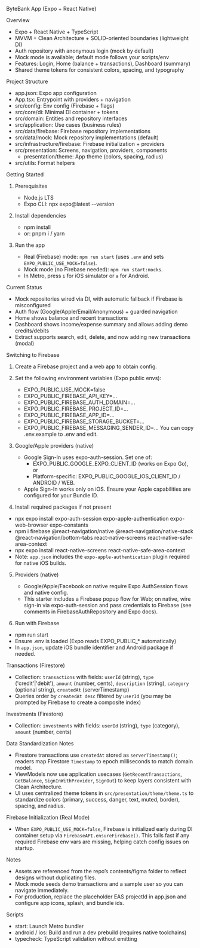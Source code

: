 ByteBank App (Expo + React Native)

Overview
- Expo + React Native + TypeScript
- MVVM + Clean Architecture + SOLID-oriented boundaries (lightweight DI)
- Auth repository with anonymous login (mock by default)
- Mock mode is available; default mode follows your scripts/env
- Features: Login, Home (balance + transactions), Dashboard (summary)
 - Shared theme tokens for consistent colors, spacing, and typography

Project Structure
- app.json: Expo app configuration
- App.tsx: Entrypoint with providers + navigation
- src/config: Env config (Firebase + flags)
- src/core/di: Minimal DI container + tokens
- src/domain: Entities and repository interfaces
- src/application: Use cases (business rules)
- src/data/firebase: Firebase repository implementations
- src/data/mock: Mock repository implementations (default)
- src/infrastructure/firebase: Firebase initialization + providers
- src/presentation: Screens, navigation, providers, components
  - presentation/theme: App theme (colors, spacing, radius)
- src/utils: Format helpers

Getting Started
1) Prerequisites
   - Node.js LTS
   - Expo CLI: npx expo@latest --version

2) Install dependencies
   - npm install
   - or: pnpm i / yarn

3) Run the app
   - Real (Firebase) mode: `npm run start` (uses `.env` and sets `EXPO_PUBLIC_USE_MOCK=false`).
   - Mock mode (no Firebase needed): `npm run start:mocks`.
   - In Metro, press `i` for iOS simulator or `a` for Android.

Current Status
- Mock repositories wired via DI, with automatic fallback if Firebase is misconfigured
- Auth flow (Google/Apple/Email/Anonymous) + guarded navigation
- Home shows balance and recent transactions
- Dashboard shows income/expense summary and allows adding demo credits/debits
- Extract supports search, edit, delete, and now adding new transactions (modal)

Switching to Firebase
1) Create a Firebase project and a web app to obtain config.
2) Set the following environment variables (Expo public envs):
   - EXPO_PUBLIC_USE_MOCK=false
   - EXPO_PUBLIC_FIREBASE_API_KEY=...
   - EXPO_PUBLIC_FIREBASE_AUTH_DOMAIN=...
   - EXPO_PUBLIC_FIREBASE_PROJECT_ID=...
   - EXPO_PUBLIC_FIREBASE_APP_ID=...
   - EXPO_PUBLIC_FIREBASE_STORAGE_BUCKET=...
   - EXPO_PUBLIC_FIREBASE_MESSAGING_SENDER_ID=...
   You can copy .env.example to .env and edit.

3) Google/Apple providers (native)
   - Google Sign-In uses expo-auth-session. Set one of:
     - EXPO_PUBLIC_GOOGLE_EXPO_CLIENT_ID (works on Expo Go), or
     - Platform-specific: EXPO_PUBLIC_GOOGLE_IOS_CLIENT_ID / ANDROID / WEB.
   - Apple Sign-In works only on iOS. Ensure your Apple capabilities are configured for your Bundle ID.

4) Install required packages if not present
  - npx expo install expo-auth-session expo-apple-authentication expo-web-browser expo-constants
  - npm i firebase @react-navigation/native @react-navigation/native-stack @react-navigation/bottom-tabs react-native-screens react-native-safe-area-context
  - npx expo install react-native-screens react-native-safe-area-context
  - Note: `app.json` includes the `expo-apple-authentication` plugin required for native iOS builds.

5) Providers (native)
   - Google/Apple/Facebook on native require Expo AuthSession flows and native config.
   - This starter includes a Firebase popup flow for Web; on native, wire sign-in via expo-auth-session and pass credentials to Firebase (see comments in FirebaseAuthRepository and Expo docs).

6) Run with Firebase
  - npm run start
  - Ensure .env is loaded (Expo reads EXPO_PUBLIC_* automatically)
  - In `app.json`, update iOS bundle identifier and Android package if needed.

Transactions (Firestore)
- Collection: `transactions` with fields: `userId` (string), `type` ('credit'|'debit'), `amount` (number, cents), `description` (string), `category` (optional string), `createdAt` (serverTimestamp)
- Queries order by `createdAt desc` filtered by `userId` (you may be prompted by Firebase to create a composite index)

Investments (Firestore)
- Collection: `investments` with fields: `userId` (string), `type` (category), `amount` (number, cents)

Data Standardization Notes
- Firestore transactions use `createdAt` stored as `serverTimestamp()`; readers map Firestore `Timestamp` to epoch milliseconds to match domain model.
- ViewModels now use application usecases (`GetRecentTransactions`, `GetBalance`, `SignInWithProvider`, `SignOut`) to keep layers consistent with Clean Architecture.
 - UI uses centralized theme tokens in `src/presentation/theme/theme.ts` to standardize colors (primary, success, danger, text, muted, border), spacing, and radius.

Firebase Initialization (Real Mode)
- When `EXPO_PUBLIC_USE_MOCK=false`, Firebase is initialized early during DI container setup via `FirebaseAPI.ensureFirebase()`. This fails fast if any required Firebase env vars are missing, helping catch config issues on startup.

Notes
- Assets are referenced from the repo’s contents/figma folder to reflect designs without duplicating files.
- Mock mode seeds demo transactions and a sample user so you can navigate immediately.
- For production, replace the placeholder EAS projectId in app.json and configure app icons, splash, and bundle ids.

Scripts
- start: Launch Metro bundler
- android / ios: Build and run a dev prebuild (requires native toolchains)
- typecheck: TypeScript validation without emitting
